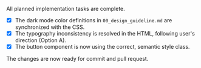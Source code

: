All planned implementation tasks are complete.

- [x] The dark mode color definitions in `00_design_guideline.md` are synchronized with the CSS.
- [x] The typography inconsistency is resolved in the HTML, following user's direction (Option A).
- [x] The button component is now using the correct, semantic style class.

The changes are now ready for commit and pull request.